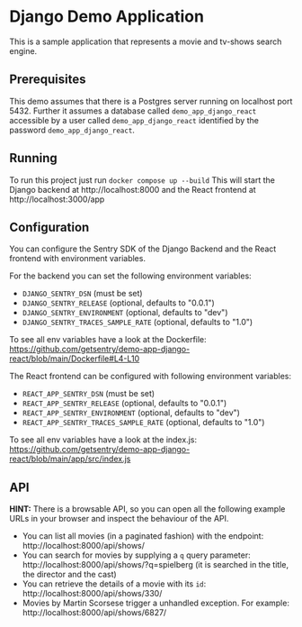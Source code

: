 # Django Demo Application

This is a sample application that represents a movie and tv-shows search engine.

## Prerequisites

This demo assumes that there is a Postgres server running on localhost port 5432.
Further it assumes a database called `demo_app_django_react` accessible by a user
called `demo_app_django_react` identified by the password `demo_app_django_react`.

## Running

To run this project just run `docker compose up --build`
This will start the Django backend at http://localhost:8000
and the React frontend at http://localhost:3000/app

## Configuration

You can configure the Sentry SDK of the Django Backend and the React frontend with environment variables.

For the backend you can set the following environment variables:

- `DJANGO_SENTRY_DSN` (must be set)
- `DJANGO_SENTRY_RELEASE` (optional, defaults to "0.0.1")
- `DJANGO_SENTRY_ENVIRONMENT` (optional, defaults to "dev")
- `DJANGO_SENTRY_TRACES_SAMPLE_RATE` (optional, defaults to "1.0")

To see all env variables have a look at the Dockerfile: https://github.com/getsentry/demo-app-django-react/blob/main/Dockerfile#L4-L10

The React frontend can be configured with following environment variables:

- `REACT_APP_SENTRY_DSN` (must be set)
- `REACT_APP_SENTRY_RELEASE` (optional, defaults to "0.0.1")
- `REACT_APP_SENTRY_ENVIRONMENT` (optional, defaults to "dev")
- `REACT_APP_SENTRY_TRACES_SAMPLE_RATE` (optional, defaults to "1.0")

To see all env variables have a look at the index.js: https://github.com/getsentry/demo-app-django-react/blob/main/app/src/index.js

## API

**HINT:** There is a browsable API, so you can open all the following example URLs in your browser and inspect the behaviour of the API.

- You can list all movies (in a paginated fashion) with the endpoint: http://localhost:8000/api/shows/
- You can search for movies by supplying a `q` query parameter: http://localhost:8000/api/shows/?q=spielberg (it is searched in the title, the director and the cast)
- You can retrieve the details of a movie with its `id`: http://localhost:8000/api/shows/330/
- Movies by Martin Scorsese trigger a unhandled exception. For example: http://localhost:8000/api/shows/6827/
